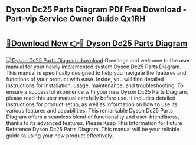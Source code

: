 ## Dyson Dc25 Parts Diagram PDf Free Download - Part-vip Service Owner Guide Qx1RH

# <h2><a href="http://dfh5rh.blite.top/?on=Dyson+Dc25+Parts+Diagram">🔗Download New 👉🔴 Dyson Dc25 Parts Diagram</a></h2>

[![Dyson Dc25 Parts Diagram download](https://i.imgur.com/lujVjoI.png)](http://dfh5rh.blite.top/?on=Dyson+Dc25+Parts+Diagram)
Greetings and welcome to the user manual for your newly implemented system Dyson Dc25 Parts Diagram. This manual is specifically designed to help you navigate the features and functions of your product with ease. Inside, you will find detailed instructions for installation, usage, maintenance, and troubleshooting. To ensure a successful experience with your new Dyson Dc25 Parts Diagram, please read this user manual carefully before use. It includes detailed instructions for product setup, as well as information on how to use its various features and capabilities. This remarkable Dyson Dc25 Parts Diagram offers a seamless blend of functionality and user-friendliness, thanks to its advanced features. Please Keep This Information for Future Reference Dyson Dc25 Parts Diagram. This manual will be your reliable guide to using your new product effectively.
